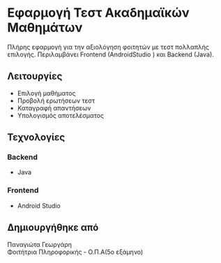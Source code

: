 # Εφαρμογή Τεστ Ακαδημαϊκών Μαθημάτων

Πλήρης εφαρμογή για την αξιολόγηση φοιτητών με τεστ πολλαπλής επιλογής. Περιλαμβάνει Frontend (AndroidStudio ) και Backend (Java).

## Λειτουργίες
- Επιλογή μαθήματος
- Προβολή ερωτήσεων τεστ
- Καταγραφή απαντήσεων
- Υπολογισμός αποτελέσματος

## Τεχνολογίες
###  Backend
- Java 

### Frontend
- Android Studio


## Δημιουργήθηκε από
Παναγιώτα Γεωργάρη  
Φοιτήτρια Πληροφορικής - Ο.Π.Α(5o εξάμηνο)


